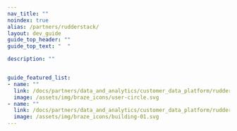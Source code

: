 ```yaml
---
nav_title: ""
noindex: true
alias: /partners/rudderstack/
layout: dev_guide
guide_top_header: ""
guide_top_text: "  "

description: ""


guide_featured_list:
- name: ""
  link: /docs/partners/data_and_analytics/customer_data_platform/rudderstack/rudderstack/
  image: /assets/img/braze_icons/user-circle.svg
- name: ""
  link: /docs/partners/data_and_analytics/customer_data_platform/rudderstack/rudderstack_for_currents/
  image: /assets/img/braze_icons/building-01.svg
---
```


<br> 